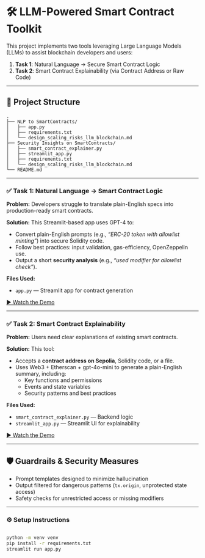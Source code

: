 # 🛠️ LLM-Powered Smart Contract Toolkit  

This project implements two tools leveraging Large Language Models (LLMs) to assist blockchain developers and users:

1. **Task 1**: Natural Language → Secure Smart Contract Logic  
2. **Task 2**: Smart Contract Explainability (via Contract Address or Raw Code)

---

## 🚀 Project Structure
```
.
├── NLP to SmartContracts/
│   ├── app.py 
│   ├── requirements.txt
│   └── design_scaling_risks_llm_blockchain.md
├── Security Insights on SmartContracts/
│   ├── smart_contract_explainer.py
│   ├── streamlit_app.py
│   ├── requirements.txt
│   └── design_scaling_risks_llm_blockchain.md
└── README.md
```


---

### ✅ Task 1: Natural Language → Smart Contract Logic

**Problem:** Developers struggle to translate plain-English specs into production-ready smart contracts.

**Solution:** This Streamlit-based app uses GPT-4 to:
- Convert plain-English prompts (e.g., _“ERC-20 token with allowlist minting”_) into secure Solidity code.
- Follow best practices: input validation, gas-efficiency, OpenZeppelin use.
- Output a short **security analysis** (e.g., _“used modifier for allowlist check”_).

**Files Used:**
- `app.py` — Streamlit app for contract generation

[▶️ Watch the Demo](https://www.youtube.com/watch?v=M_5-KpZAwNk)

---
### ✅ Task 2: Smart Contract Explainability

**Problem:** Users need clear explanations of existing smart contracts.

**Solution:** This tool:
- Accepts a **contract address on Sepolia**, Solidity code, or a file.
- Uses Web3 + Etherscan + gpt-4o-mini to generate a plain-English summary, including:
  - Key functions and permissions
  - Events and state variables
  - Security patterns and best practices

**Files Used:**
- `smart_contract_explainer.py` — Backend logic
- `streamlit_app.py` — Streamlit UI for explainability


[▶️ Watch the Demo](https://www.youtube.com/watch?v=olu_j5pCcTI)


---

## 🛡️ Guardrails & Security Measures

- Prompt templates designed to minimize hallucination
- Output filtered for dangerous patterns (`tx.origin`, unprotected state access)
- Safety checks for unrestricted access or missing modifiers

---

### ⚙️ Setup Instructions



```bash

python -m venv venv
pip install -r requirements.txt
streamlit run app.py
